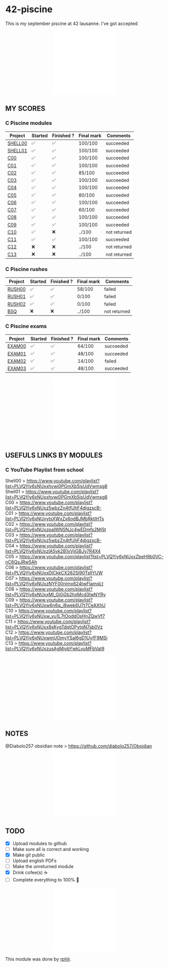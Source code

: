 # 42-piscine
This is my september piscine at 42 lausanne. I've got accepted

<div align="center" style="text-align:center">
	<img src="https://raw.githubusercontent.com/rphlr/rphlr/main/imgs/separator.gif" alt="Separator" width ="200">
</div>

## MY SCORES
### C Piscine modules

<div align="center">

| Project                                                   | Started            | Finished ?         | Final mark | Comments     |
| --------------------------------------------------------- | ------------------ | ------------------ | ---------- | ------------ |
| [SHELL00](https://github.com/rphlr/42piscine-shell00/)    | :white_check_mark: | :white_check_mark: | 100/100    | succeeded    |
| [SHELL01](https://github.com/rphlr/42piscine-shell01)     | :white_check_mark: | :white_check_mark: | 100/100    | succeeded    |
| [C00](https://github.com/rphlr/42piscine-c00)             | :white_check_mark: | :white_check_mark: | 100/100    | succeeded    |
| [C01](https://github.com/rphlr/42piscine-c01)             | :white_check_mark: | :white_check_mark: | 100/100    | succeeded    |
| [C02](https://github.com/rphlr/42piscine-c02)             | :white_check_mark: | :white_check_mark: |  85/100    | succeeded    |
| [C03](https://github.com/rphlr/42piscine-c03)             | :white_check_mark: | :white_check_mark: | 100/100    | succeeded    |
| [C04](https://github.com/rphlr/42piscine-c04)             | :white_check_mark: | :white_check_mark: | 100/100    | succeeded    |
| [C05](https://github.com/rphlr/42piscine-c05)             | :white_check_mark: | :white_check_mark: |  80/100    | succeeded    |
| [C06](https://github.com/rphlr/42piscine-c06)             | :white_check_mark: | :white_check_mark: | 100/100    | succeeded    |
| [C07](https://github.com/rphlr/42piscine-c07)             | :white_check_mark: | :white_check_mark: |  60/100    | succeeded    |
| [C08](https://github.com/rphlr/42piscine-c08)             | :white_check_mark: | :white_check_mark: | 100/100    | succeeded    |
| [C09](https://github.com/rphlr/42piscine-c09)             | :white_check_mark: | :white_check_mark: | 100/100    | succeeded    |
| [C10](https://github.com/rphlr/42piscine-c10)             | :white_check_mark: | :x:                |  ../100    | not returned |
| [C11](https://github.com/rphlr/42piscine-c11)             | :white_check_mark: | :white_check_mark: | 100/100    | succeeded    |
| [C12](https://github.com/rphlr/42piscine-c12)             | :x:                | :x:                |  ../100    | not returned |
| [C13](https://github.com/rphlr/42piscine-c13)             | :x:                | :x:                |  ../100    | not returned |

</div>

### C Piscine rushes

<div align="center">

| Project                                                   | Started            | Finished ?         | Final mark | Comments     |
| --------------------------------------------------------- | ------------------ | ------------------ | ---------- | ------------ |
| [RUSH00](https://github.com/rphlr/42piscine-rush00/)      | :white_check_mark: | :white_check_mark: |  58/100    | failed       |
| [RUSH01](https://github.com/rphlr/42piscine-rush01/)      | :white_check_mark: | :white_check_mark: |   0/100    | failed       |
| [RUSH02](https://github.com/rphlr/42piscine-rush02/)      | :white_check_mark: | :white_check_mark: |   0/100    | failed       |
| [BSQ](https://github.com/rphlr/42piscine-bsq/)            | :x:                | :x:                |  ../100    | not returned |

</div>

### C Piscine exams

<div align="center">

| Project                                                   | Started            | Finished ?         | Final mark | Comments    |
| --------------------------------------------------------- | ------------------ | ------------------ | ---------- | ----------- |
| [EXAM00](https://github.com/rphlr/42piscine-exam03/)      | :white_check_mark: | :white_check_mark: |  64/100    | succeeded   |
| [EXAM01](https://github.com/rphlr/42piscine-exam03/)      | :white_check_mark: | :white_check_mark: |  48/100    | succeeded   |
| [EXAM02](https://github.com/rphlr/42piscine-exam03/)      | :white_check_mark: | :white_check_mark: |  14/100    | failed      |
| [EXAM03](https://github.com/rphlr/42piscine-exam03/)      | :white_check_mark: | :white_check_mark: |  48/100    | succeeded   |

</div>


<div align="center" style="text-align:center">
	<img src="https://raw.githubusercontent.com/rphlr/rphlr/main/imgs/separator.gif" alt="Separator" width ="200">
</div>

## USEFULS LINKS BY MODULES
### C YouTube Playlist from school
Shell00 > https://www.youtube.com/playlist?list=PLVQYiy6xNUxxhvwi0PGmXb5isUdVwmsg8<br>
Shell01 > https://www.youtube.com/playlist?list=PLVQYiy6xNUxxhvwi0PGmXb5isUdVwmsg8<br>
C00 > https://www.youtube.com/playlist?list=PLVQYiy6xNUxz5wbzZn4tfUhF4djgzscB-<br>
C01 > https://www.youtube.com/playlist?list=PLVQYiy6xNUxytsXWxZx6odBJMbRktIHTs<br>
C02 > https://www.youtube.com/playlist?list=PLVQYiy6xNUxzpalWNSNJc4wEDmfs2Mj5t<br>
C03 > https://www.youtube.com/playlist?list=PLVQYiy6xNUxz5wbzZn4tfUhF4djgzscB-<br>
C04 > https://www.youtube.com/playlist?list=PLVQYiy6xNUxzlA5vk2B1xVjjGBJy7R4X4<br>
C05 > https://www.youtube.com/playlist?list=PLVQYiy6xNUxxZbeH9b0VC-nC6QsJRw5Ah<br>
C06 > https://www.youtube.com/playlist?list=PLVQYiy6xNUxxDlCkkCX262SI90TsllYUW<br>
C07 > https://www.youtube.com/playlist?list=PLVQYiy6xNUxzNYF00nlmx624twFlamqLt<br>
C08 > https://www.youtube.com/playlist?list=PLVQYiy6xNUxxMI_GiGGb2hxMcd3IwNYRy<br>
C09 > https://www.youtube.com/playlist?list=PLVQYiy6xNUxw6n6q_i8wek6U7t7CeAXhU<br>
C10 > https://www.youtube.com/playlist?list=PLVQYiy6xNUxw_vu1L7tOoddOsHnZQwVf7<br>
C11 > https://www.youtube.com/playlist?list=PLVQYiy6xNUxx8sKygTdqtOPytqN7sb0Vz<br>
C12 > https://www.youtube.com/playlist?list=PLVQYiy6xNUxwmUOmyYSaI6gD1UyfF9MSj<br>
C13 > https://www.youtube.com/playlist?list=PLVQYiy6xNUxzusAgMiybYwkLvuMFbVat9<br>

<div align="center" style="text-align:center">
	<img src="https://raw.githubusercontent.com/rphlr/rphlr/main/imgs/separator.gif" alt="Separator" width ="200">
</div>

## NOTES
@Diabolo257 obsidian note > https://github.com/diabolo257/Obsidian

<div align="center" style="text-align:center">
	<img src="https://raw.githubusercontent.com/rphlr/rphlr/main/imgs/separator.gif" alt="Separator" width ="200">
</div>

## TODO
- [x] Upload modules to github
- [ ] Make sure all is correct and working
- [x] Make git public
- [ ] Upload english PDFs
- [ ] Make the unreturned module
- [x] Drink cofee(s) ☕
- [ ] Complete everything to 100% 🎉

<div align="center" style="text-align:center">
	<img src="https://raw.githubusercontent.com/rphlr/rphlr/main/imgs/separator.gif" alt="Separator" width ="200">
</div>

This module was done by [rphlr](https://rphlr.ch).
